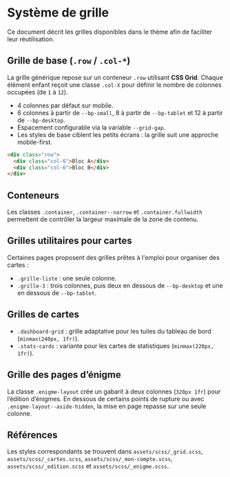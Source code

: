 # Système de grille

Ce document décrit les grilles disponibles dans le thème afin de faciliter leur réutilisation.

## Grille de base (`.row` / `.col-*`)

La grille générique repose sur un conteneur `.row` utilisant **CSS Grid**. Chaque élément enfant reçoit une classe `.col-X` pour définir le nombre de colonnes occupées (de `1` à `12`).

- 4 colonnes par défaut sur mobile.
- 6 colonnes à partir de `--bp-small`, 8 à partir de `--bp-tablet` et 12 à partir de `--bp-desktop`.
- Espacement configurable via la variable `--grid-gap`.
- Les styles de base ciblent les petits écrans : la grille suit une approche mobile-first.

```html
<div class="row">
  <div class="col-6">Bloc A</div>
  <div class="col-6">Bloc B</div>
</div>
```

## Conteneurs

Les classes `.container`, `.container--narrow` et `.container.fullwidth` permettent de contrôler la largeur maximale de la zone de contenu.

## Grilles utilitaires pour cartes

Certaines pages proposent des grilles prêtes à l'emploi pour organiser des cartes :

- `.grille-liste` : une seule colonne.
- `.grille-3` : trois colonnes, puis deux en dessous de `--bp-desktop` et une en dessous de `--bp-tablet`.

## Grilles de cartes

- `.dashboard-grid` : grille adaptative pour les tuiles du tableau de bord (`minmax(240px, 1fr)`).
- `.stats-cards` : variante pour les cartes de statistiques (`minmax(220px, 1fr)`).

## Grille des pages d’énigme

La classe `.enigme-layout` crée un gabarit à deux colonnes (`320px 1fr`) pour l’édition d’énigmes. En dessous de certains points de rupture ou avec `.enigme-layout--aside-hidden`, la mise en page repasse sur une seule colonne.

## Références

Les styles correspondants se trouvent dans `assets/scss/_grid.scss`, `assets/scss/_cartes.scss`, `assets/scss/_mon-compte.scss`, `assets/scss/_edition.scss` et `assets/scss/_enigme.scss`.
